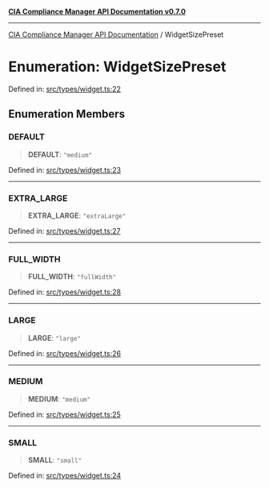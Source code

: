 [**CIA Compliance Manager API Documentation v0.7.0**](../README.md)

***

[CIA Compliance Manager API Documentation](../globals.md) / WidgetSizePreset

# Enumeration: WidgetSizePreset

Defined in: [src/types/widget.ts:22](https://github.com/Hack23/cia-compliance-manager/blob/main/src/types/widget.ts#L22)

## Enumeration Members

### DEFAULT

> **DEFAULT**: `"medium"`

Defined in: [src/types/widget.ts:23](https://github.com/Hack23/cia-compliance-manager/blob/main/src/types/widget.ts#L23)

***

### EXTRA\_LARGE

> **EXTRA\_LARGE**: `"extraLarge"`

Defined in: [src/types/widget.ts:27](https://github.com/Hack23/cia-compliance-manager/blob/main/src/types/widget.ts#L27)

***

### FULL\_WIDTH

> **FULL\_WIDTH**: `"fullWidth"`

Defined in: [src/types/widget.ts:28](https://github.com/Hack23/cia-compliance-manager/blob/main/src/types/widget.ts#L28)

***

### LARGE

> **LARGE**: `"large"`

Defined in: [src/types/widget.ts:26](https://github.com/Hack23/cia-compliance-manager/blob/main/src/types/widget.ts#L26)

***

### MEDIUM

> **MEDIUM**: `"medium"`

Defined in: [src/types/widget.ts:25](https://github.com/Hack23/cia-compliance-manager/blob/main/src/types/widget.ts#L25)

***

### SMALL

> **SMALL**: `"small"`

Defined in: [src/types/widget.ts:24](https://github.com/Hack23/cia-compliance-manager/blob/main/src/types/widget.ts#L24)
